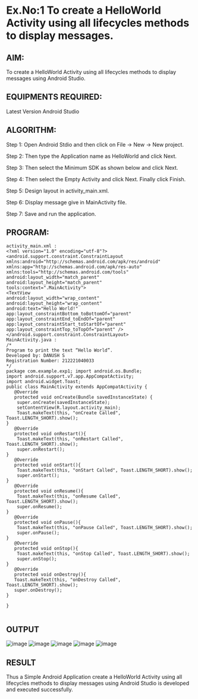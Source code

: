 # Ex.No:1 To create a HelloWorld Activity using all lifecycles methods to display messages.


## AIM:

To create a HelloWorld Activity using all lifecycles methods to display messages using Android Studio.

## EQUIPMENTS REQUIRED:

Latest Version Android Studio

## ALGORITHM:

Step 1: Open Android Stdio and then click on File -> New -> New project.

Step 2: Then type the Application name as HelloWorld and click Next. 

Step 3: Then select the Minimum SDK as shown below and click Next.

Step 4: Then select the Empty Activity and click Next. Finally click Finish.

Step 5: Design layout in activity_main.xml.

Step 6: Display message give in MainActivity file.

Step 7: Save and run the application.

## PROGRAM:
```
activity_main.xml :
<?xml version="1.0" encoding="utf-8"?>
<android.support.constraint.ConstraintLayout 
xmlns:android="http://schemas.android.com/apk/res/android"
xmlns:app="http://schemas.android.com/apk/res-auto" 
xmlns:tools="http://schemas.android.com/tools" 
android:layout_width="match_parent" 
android:layout_height="match_parent" 
tools:context=".MainActivity">
<TextView
android:layout_width="wrap_content" 
android:layout_height="wrap_content" 
android:text="Hello World!"
app:layout_constraintBottom_toBottomOf="parent" 
app:layout_constraintEnd_toEndOf="parent" 
app:layout_constraintStart_toStartOf="parent" 
app:layout_constraintTop_toTopOf="parent" />
</android.support.constraint.ConstraintLayout>
MainActivity.java :
/*
Program to print the text “Hello World”.
Developed by: DANUSH S
Registration Number: 212221040033
*/
package com.example.exp1; import android.os.Bundle;
import android.support.v7.app.AppCompatActivity; 
import android.widget.Toast;
public class MainActivity extends AppCompatActivity { 
   @Override
   protected void onCreate(Bundle savedInstanceState) { 
    super.onCreate(savedInstanceState);
    setContentView(R.layout.activity_main);
    Toast.makeText(this, "onCreate Called", Toast.LENGTH_SHORT).show();
}
   @Override
   protected void onRestart(){
    Toast.makeText(this, "onRestart Called", Toast.LENGTH_SHORT).show();
    super.onRestart();
}
   @Override
   protected void onStart(){
    Toast.makeText(this, "onStart Called", Toast.LENGTH_SHORT).show();
    super.onStart();
}
   @Override
   protected void onResume(){
    Toast.makeText(this, "onResume Called", Toast.LENGTH_SHORT).show();
    super.onResume();
}
   @Override
   protected void onPause(){
    Toast.makeText(this, "onPause Called", Toast.LENGTH_SHORT).show();
    super.onPause();
}
   @Override
   protected void onStop(){
    Toast.makeText(this, "onStop Called", Toast.LENGTH_SHORT).show();
    super.onStop();
}
   @Override
   protected void onDestroy(){
   Toast.makeText(this, "onDestroy Called", Toast.LENGTH_SHORT).show();
   super.onDestroy();
}

}


```
## OUTPUT
![image](https://github.com/danush564/Mobile-Application-Development/assets/98585166/169d3f25-894e-49b4-a300-3a51e201f85a)
![image](https://github.com/danush564/Mobile-Application-Development/assets/98585166/4e28e9bc-d495-4aef-b387-c08d1ffa4e96)
![image](https://github.com/danush564/Mobile-Application-Development/assets/98585166/83ab3ab4-8e60-4758-a652-1975bb6a738c)
![image](https://github.com/danush564/Mobile-Application-Development/assets/98585166/dcadb58b-a999-4f8c-aa2d-e49f27651c72)
![image](https://github.com/danush564/Mobile-Application-Development/assets/98585166/be8ce568-4fe1-44ff-938a-ad4d8e529388)




## RESULT
Thus a Simple Android Application create a HelloWorld Activity using all lifecycles methods to display messages using Android Studio is developed and executed successfully.
